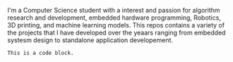 I'm a Computer Science student with a interest and passion for algorithm research and development, embedded hardware programming, Robotics, 3D printing, 
and machine learning models. This repos contains a variety of the projects that I have developed over the yeaars ranging from embedded systesm design to
standalone application developement. 

<pre><code>This is a code block.
</code></pre>
